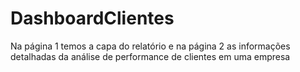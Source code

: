 # DashboardClientes
Na página 1 temos a capa do relatório e na página 2 as informações detalhadas da análise de performance de clientes em uma empresa
